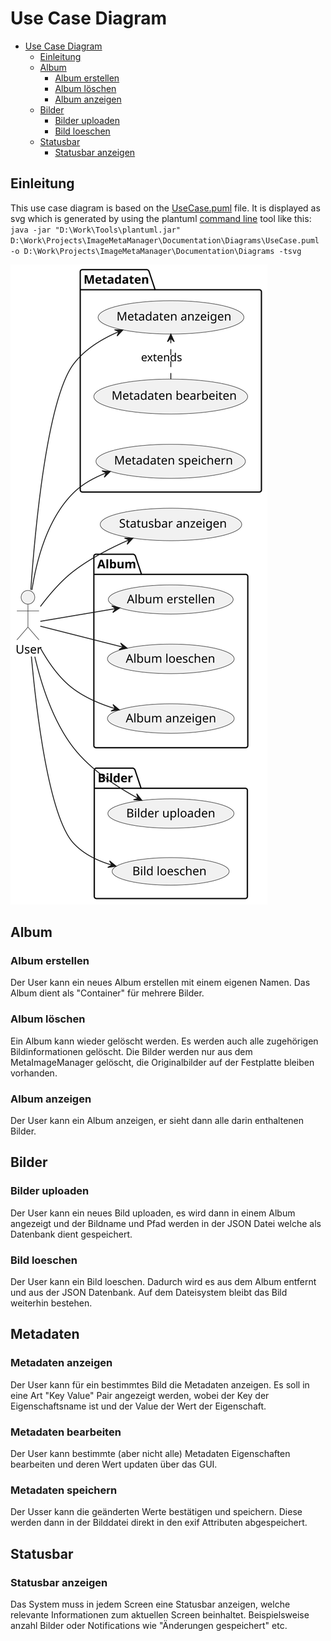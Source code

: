 # Use Case Diagram

<!-- TOC -->
* [Use Case Diagram](#use-case-diagram)
  * [Einleitung](#einleitung)
  * [Album](#album)
    * [Album erstellen](#album-erstellen)
    * [Album löschen](#album-löschen)
    * [Album anzeigen](#album-anzeigen)
  * [Bilder](#bilder)
    * [Bilder uploaden](#bilder-uploaden)
    * [Bild loeschen](#bild-loeschen)
  * [Statusbar](#statusbar)
    * [Statusbar anzeigen](#statusbar-anzeigen)
<!-- TOC -->

## Einleitung
This use case diagram is based on the [UseCase.puml](Diagrams/UseCase.puml) file. It is displayed as svg which is generated by using the plantuml [command line](https://plantuml.com/command-line) tool like this: 
`java -jar "D:\Work\Tools\plantuml.jar" D:\Work\Projects\ImageMetaManager\Documentation\Diagrams\UseCase.puml -o D:\Work\Projects\ImageMetaManager\Documentation\Diagrams -tsvg`

![UseCaseDiagram](Diagrams/useCaseDiagram.svg)

## Album
### Album erstellen
Der User kann ein neues Album erstellen mit einem eigenen Namen. Das Album dient als "Container" für mehrere Bilder.
### Album löschen
Ein Album kann wieder gelöscht werden. Es werden auch alle zugehörigen Bildinformationen gelöscht. 
Die Bilder werden nur aus dem MetaImageManager gelöscht, die Originalbilder auf der Festplatte bleiben vorhanden.
### Album anzeigen
Der User kann ein Album anzeigen, er sieht dann alle darin enthaltenen Bilder.

## Bilder
### Bilder uploaden
Der User kann ein neues Bild uploaden, es wird dann in einem Album angezeigt und der Bildname und Pfad werden in der JSON Datei welche als Datenbank dient gespeichert.
### Bild loeschen
Der User kann ein Bild loeschen. Dadurch wird es aus dem Album entfernt und aus der JSON Datenbank. Auf dem Dateisystem bleibt das Bild weiterhin bestehen.

## Metadaten
### Metadaten anzeigen 
Der User kann für ein bestimmtes Bild die Metadaten anzeigen. Es soll in eine Art "Key Value" Pair angezeigt werden, wobei der Key der Eigenschaftsname ist und der Value der Wert der Eigenschaft.
### Metadaten bearbeiten
Der User kann bestimmte (aber nicht alle) Metadaten Eigenschaften bearbeiten und deren Wert updaten über das GUI.
### Metadaten speichern
Der Usser kann die geänderten Werte bestätigen und speichern. Diese werden dann in der Bilddatei direkt in den exif Attributen abgespeichert.

## Statusbar
### Statusbar anzeigen
Das System muss in jedem Screen eine Statusbar anzeigen, welche relevante Informationen zum aktuellen Screen beinhaltet. Beispielsweise anzahl Bilder oder Notifications wie "Änderungen gespeichert" etc.
